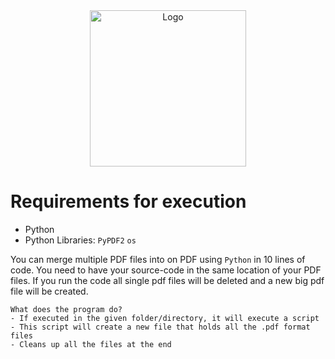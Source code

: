 <div style="text-align: center">
     <img width="250px" src="https://play-lh.googleusercontent.com/IkcyuPcrQlDsv62dwGqteL_0K_Rt2BUTXfV3_vR4VmAGo-WSCfT2FgHdCBUsMw3TPGU" alt="Logo">
</div>

# Requirements for execution

* Python
* Python Libraries: `PyPDF2` `os`

You can merge multiple PDF files into on PDF using `Python` in 10 lines of code. You need to have your source-code in the same location of your PDF files. If you run the code all single pdf files will be deleted and a new big pdf file will be created. 

```
What does the program do? 
- If executed in the given folder/directory, it will execute a script
- This script will create a new file that holds all the .pdf format files
- Cleans up all the files at the end
``` 


